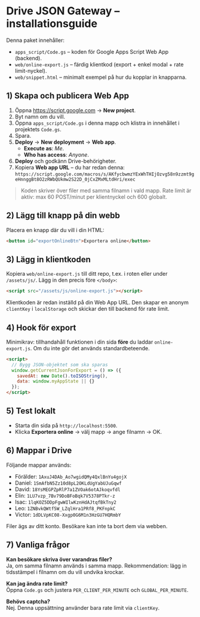 # Drive JSON Gateway – installationsguide

Denna paket innehåller:
- `apps_script/Code.gs` – koden för Google Apps Script Web App (backend).
- `web/online-export.js` – färdig klientkod (export + enkel modal + rate limit-nyckel).
- `web/snippet.html` – minimalt exempel på hur du kopplar in knapparna.

## 1) Skapa och publicera Web App
1. Öppna https://script.google.com → **New project**.
2. Byt namn om du vill.
3. Öppna `apps_script/Code.gs` i denna mapp och klistra in innehållet i projektets `Code.gs`.
4. Spara.
5. **Deploy** → **New deployment** → **Web app**.
   - **Execute as**: *Me*.
   - **Who has access**: *Anyone*.
6. **Deploy** och godkänn Drive-behörigheter.
7. Kopiera **Web app URL** – du har redan denna:
    `https://script.google.com/macros/s/AKfycbwmzYExWhTHIjOzvg58n9zzmt9geHnnggBt8O2zRWbQUkmw2S22D_0jCxZMxMLtdHri/exec`

> Koden skriver över filer med samma filnamn i vald mapp. Rate limit är aktiv: max 60 POST/minut per klientnyckel och 600 globalt.

## 2) Lägg till knapp på din webb
Placera en knapp där du vill i din HTML:
```html
<button id="exportOnlineBtn">Exportera online</button>
```

## 3) Lägg in klientkoden
Kopiera `web/online-export.js` till ditt repo, t.ex. i roten eller under `/assets/js/`.
Lägg in den precis före `</body>`:
```html
<script src="/assets/js/online-export.js"></script>
```

Klientkoden är redan inställd på din Web App URL.
Den skapar en anonym `clientKey` i `localStorage` och skickar den till backend för rate limit.

## 4) Hook för export
Minimikrav: tillhandahåll funktionen i din sida **före** du laddar `online-export.js`.
Om du inte gör det används standardbeteende.

```html
<script>
  // Bygg JSON-objektet som ska sparas
  window.getCurrentJsonForExport = () => ({
    savedAt: new Date().toISOString(),
    data: window.myAppState || {}
  });
</script>
```

## 5) Test lokalt
- Starta din sida på `http://localhost:5500`.
- Klicka **Exportera online** → välj mapp → ange filnamn → OK.

## 6) Mappar i Drive
Följande mappar används:
- Förälder: `1AxuJ4DAb_Ao7wgidQMy4QxlBnYu4gojX`
- Daniel: `1SmAfbN5Zz10d8pL2OKLdUgYabUJuGqwf`
- David:  `18YsMEGPZpRlP7a1ZVOak6otAJkoqvfdl`
- Elin:   `1LU7vzp_7Bv79DoBFoBqk7V5378PTkr-z`
- Isac:   `1lqKOZ5DDpFgwWIlwKznHdAJtqfBkTny2`
- Leo:    `1ZNBvkQWtf5W_LZqlHra1PRf8_PKFnpkC`
- Victor: `1dDLVpKC08-Xxgp0G6M1n3HzGU7HQRmbY`

Filer ägs av ditt konto. Besökare kan inte ta bort dem via webben.

## 7) Vanliga frågor
**Kan besökare skriva över varandras filer?**  
Ja, om samma filnamn används i samma mapp. Rekommendation: lägg in tidsstämpel i filnamn om du vill undvika krockar.

**Kan jag ändra rate limit?**  
Öppna `Code.gs` och justera `PER_CLIENT_PER_MINUTE` och `GLOBAL_PER_MINUTE`.

**Behövs captcha?**  
Nej. Denna uppsättning använder bara rate limit via `clientKey`.
